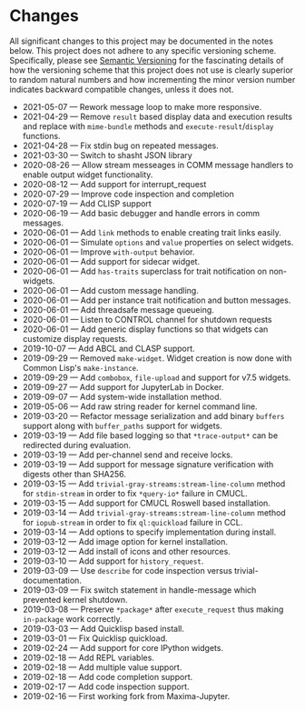 # Changes

All significant changes to this project may be documented in the notes below.
This project does not adhere to any specific versioning scheme. Specifically,
please see [Semantic Versioning](http://semver.org/) for the fascinating details
of how the versioning scheme that this project does not use is clearly superior
to random natural numbers and how incrementing the minor version number
indicates backward compatible changes, unless it does not.

- 2021-05-07 — Rework message loop to make more responsive.
- 2021-04-29 — Remove `result` based display data and execution results and
  replace with `mime-bundle` methods and `execute-result`/`display`
  functions.
- 2021-04-28 — Fix stdin bug on repeated messages.
- 2021-03-30 — Switch to shasht JSON library
- 2020-08-26 — Allow stream messeages in COMM message handlers to enable output
  widget functionality.
- 2020-08-12 — Add support for interrupt_request
- 2020-07-29 — Improve code inspection and completion
- 2020-07-19 — Add CLISP support
- 2020-06-19 — Add basic debugger and handle errors in comm messages.
- 2020-06-01 — Add `link` methods to enable creating trait links easily.
- 2020-06-01 — Simulate `options` and `value` properties on select widgets.
- 2020-06-01 — Improve `with-output` behavior.
- 2020-06-01 — Add support for sidecar widget.
- 2020-06-01 — Add `has-traits` superclass for trait notification on
  non-widgets.
- 2020-06-01 — Add custom message handling.
- 2020-06-01 — Add per instance trait notification and button messages.
- 2020-06-01 — Add threadsafe message queueing.
- 2020-06-01 — Listen to CONTROL channel for shutdown requests
- 2020-06-01 — Add generic display functions so that widgets can customize
  display requests.
- 2019-10-07 — Add ABCL and CLASP support.
- 2019-09-29 — Removed `make-widget`. Widget creation is now done with
  Common Lisp's `make-instance`.
- 2019-09-29 — Add `combobox`, `file-upload` and support for v7.5 widgets.
- 2019-09-27 — Add support for JupyterLab in Docker.
- 2019-09-07 — Add system-wide installation method.
- 2019-05-06 — Add raw string reader for kernel command line.
- 2019-03-20 — Refactor message serialization and add binary `buffers` support
  along with `buffer_paths` support for widgets.
- 2019-03-19 — Add file based logging so that `*trace-output*` can be redirected
  during evaluation.
- 2019-03-19 — Add per-channel send and receive locks.
- 2019-03-19 — Add support for message signature verification with digests other
  than SHA256.
- 2019-03-15 — Add `trivial-gray-streams:stream-line-column` method for
  `stdin-stream` in order to fix `*query-io*` failure in CMUCL.
- 2019-03-15 — Add support for CMUCL Roswell based installation.
- 2019-03-14 — Add `trivial-gray-streams:stream-line-column` method for
  `iopub-stream` in order to fix `ql:quickload` failure in CCL.
- 2019-03-14 — Add options to specify implementation during install.
- 2019-03-12 — Add image option for kernel installation.
- 2019-03-12 — Add install of icons and other resources.
- 2019-03-10 — Add support for `history_request`.
- 2019-03-09 — Use `describe` for code inspection versus trivial-documentation.
- 2019-03-09 — Fix switch statement in handle-message which prevented kernel
  shutdown.
- 2019-03-08 — Preserve `*package*` after `execute_request` thus making
  `in-package` work correctly.
- 2019-03-03 — Add Quicklisp based install.
- 2019-03-01 — Fix Quicklisp quickload.
- 2019-02-24 — Add support for core IPython widgets.
- 2019-02-18 — Add REPL variables.
- 2019-02-18 — Add multiple value support.
- 2019-02-18 — Add code completion support.
- 2019-02-17 — Add code inspection support.
- 2019-02-16 — First working fork from Maxima-Jupyter.
